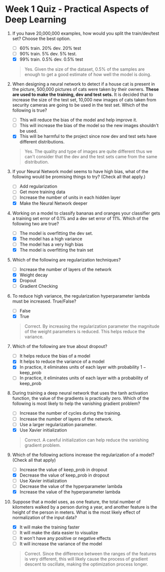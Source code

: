 # Week 1 Quiz - Practical Aspects of Deep Learning

1. If you have 20,000,000 examples, how would you split the train/dev/test set? Choose the best option.

   - [ ] 60% train. 20% dev. 20% test
   - [ ] 90% train. 5% dev. 5% test.
   - [x] 99% train. 0.5% dev. 0.5% test

    > Yes. Given the size of the dataset, 0.5% of the samples are enough to get a good estimate of how well the model is doing.

2. When designing a neural network to detect if a house cat is present in the picture, 500,000 pictures of cats were taken by their owners. **These are used to make the training, dev and test sets.** It is decided that to increase the size of the test set, 10,000 new images of cats taken from security cameras are going to be used in the test set. Which of the following is true?

   - [ ] This will reduce the bias of the model and help improve it.
   - [ ] This will increase the bias of the model so the new images shouldn't be used.
   - [x] This will be harmful to the project since now dev and test sets have different distributions.

   > Yes. The quality and type of images are quite different thus we can't consider that the dev and the test sets came from the same distribution.

3. If your Neural Network model seems to have high bias, what of the following would be promising things to try? (Check all that apply.)

    - [ ] Add regularization
    - [ ] Get more training data
    - [ ] Increase the number of units in each hidden layer
    - [x] Make the Neural Network deeper

4. Working on a model to classify bananas and oranges your classifier gets a training set error of 0.1% and a dev set error of 11%. Which of the following two are true?

    - [ ] The model is overfitting the dev set.
    - [x] The model has a high variance
    - [ ] The model has a very high bias
    - [x] The model is overfitting the train set

5. Which of the following are regularization techniques?

    - [ ] Increase the number of layers of the network
    - [x] Weight decay
    - [x] Dropout
    - [ ] Gradient Checking

6. To reduce high variance, the regularization hyperparameter lambda must be increased. True/False?

    - [ ] False
    - [x] True
    > Correct. By increasing the regularization parameter the magnitude of the weight parameters is reduced. This helps reduce the variance.

7. Which of the following are true about dropout?

    - [ ] It helps reduce the bias of a model
    - [x] It helps to reduce the variance of a model
    - [x] In practice, it eliminates units of each layer with probability $1-\text{keep\_prob}$
    - [ ] In practice, it eliminates units of each layer with a probability of $\text{keep\_prob}$

8. During training a deep neural network that uses the tanh activation function, the value of the gradients is practically zero. Which of the following is most likely to help the vanishing gradient problem?

    - [ ] Increase the number of cycles during the training.
    - [ ] Increase the number of layers of the network.
    - [ ] Use a larger regularization parameter.
    - [x] Use Xavier initialization
    > Correct. A careful initialization can help reduce the vanishing gradient problem.

9. Which of the following actions increase the regularization of a model? (Check all that apply)

    - [ ] Increase the value of keep_prob in dropout
    - [x] Decrease the value of keep_prob in dropout
    - [ ] Use Xavier initialization
    - [ ] Decrease the value of the hyperparameter lambda
    - [x] Increase the value of the hyperparameter lambda

10. Suppose that a model uses, as one feature, the total number of kilometers walked by a person during a year, and another feature is the height of the person in meters. What is the most likely effect of normalization of the input data?

    - [x] It will make the training faster
    - [ ] It will make the data easier to visualize
    - [ ] It won't have any positive or negative effects
    - [ ] It will increase the variance of the model
    > Correct. Since the difference between the ranges of the features is very different, this will likely cause the process of gradient descent to oscillate, making the optimization process longer.

